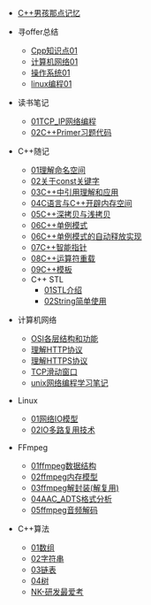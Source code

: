 * [C++男孩那点记忆](/README.md)

* 寻offer总结
  * [Cpp知识点01](/寻offer总结/Cpp基础/Cpp知识点01.md)
  * [计算机网络01](/寻offer总结/计算机网络/计算机网络01.md) 
  * [操作系统01](/寻offer总结/操作系统/操作系统01.md) 
  * [linux编程01](/寻offer总结/linux编程/Linux面试题.md)

* 读书笔记
  * [01TCP_IP网络编程](读书笔记/计算机网络读书笔记/01TCP_IP网络编程/TCP_IP网络编程读书笔记.md)
  * [02C++Primer习题代码](读书笔记/cpp读书笔记/01C++Primer课后习题代码.md)

* C++随记
  * [01理解命名空间](/C++随记/01理解命名空间.md)
  * [02关于const关键字](/C++随记/02关于const关键字.md)
  * [03C++中引用理解和应用](/C++随记/03C++中引用理解和应用.md)
  * [04C语言与C++开辟内存空间](/C++随记/04C语言与C++开辟内存空间.md)
  * [05C++深拷贝与浅拷贝](/C++随记/05C++深拷贝和浅拷贝.md)
  * [06C++单例模式](/C++随记/06C++单例模式.md)
  * [06C++单例模式的自动释放实现](/C++随记/06C++单例模式的自动释放实现.md)
  * [07C++智能指针](/C++随记/07C++智能指针.md)
  * [08C++运算符重载](/C++随记/08C++运算符重载.md)
  * [09C++模板](/C++随记/09C++模板.md)
  * C++ STL
    * [01STL介绍](/C++随记/STL学习/01STL介绍.md)
    * [02String简单使用](/C++随记/STL学习/02string简单使用.md)

* 计算机网络
  * [OSI各层结构和功能](/计算机网络/OSI与TcpIp各层的结构和功能.md)
  * [理解HTTP协议](/计算机网络/理解HTTP协议.md)
  * [理解HTTPS协议](/计算机网络/理解HTTPS协议.md)
  * [TCP滑动窗口](/计算机网络/TCP滑动窗口.md)
  * [unix网络编程学习笔记](/计算机网络/unix网络编程学习笔记.md)
  
* Linux
  * [01网络IO模型](/Linux/01网络IO模型.md)
  * [02IO多路复用技术](/Linux/02IO多路复用技术.md)



* FFmpeg
  * [01ffmpeg数据结构](/音视频开发/ffmpeg/01ffmpeg数据结构.md)
  * [02ffmpeg内存模型](/音视频开发/ffmpeg/02ffmpeg内存模型.md)
  * [03ffmpeg解封装(解复用)](/音视频开发/ffmpeg/03ffmpeg解封装(解复用).md)
  * [04AAC_ADTS格式分析](/音视频开发/ffmpeg/04AAC_ADTS格式分析.md)
  * [05ffmpeg音频解码](/音视频开发/ffmpeg/05ffmpeg音频解码.md)


* C++算法
  * [01数组](/算法/01数组.md)
  * [02字符串](/算法/02字符串.md)
  * [03链表](/算法/03链表.md)
  * [04树](/算法/04树.md)
  * [NK-研发最爱考](/算法/NK-研发最爱考.md)



